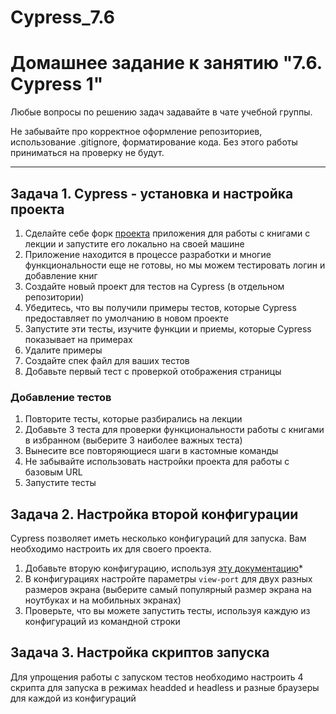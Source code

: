 # Cypress_7.6

# Домашнее задание к занятию "7.6. Cypress 1"

Любые вопросы по решению задач задавайте в чате учебной группы.

Не забывайте про корректное оформление репозиториев, использование .gitignore, форматирование кода. Без этого работы приниматься на проверку не будут.

---

  ## Задача 1. Cypress - установка и настройка проекта

1. Сделайте себе форк [проекта](https://github.com/netology-code/jsaqa-code/tree/main/booksApp) приложения для работы с книгами с лекции и запустите его локально на своей машине
2. Приложение находится в процессе разработки и многие функциональности еще не готовы, но мы можем тестировать логин и добавление книг
3. Создайте новый проект для тестов на Cypress (в отдельном репозитории)
4. Убедитесь, что вы получили примеры тестов, которые Cypress предоставляет по умолчанию в новом проекте
5. Запустите эти тесты, изучите функции и приемы, которые Cypress показывает на примерах
6. Удалите примеры
7. Создайте спек файл для ваших тестов
8. Добавьте первый тест с проверкой отображения страницы

  ### Добавление тестов

1. Повторите тесты, которые разбирались на лекции
2. Добавьте 3 теста для проверки функциональности работы с книгами в избранном (выберите 3 наиболее важных теста)
3. Вынесите все повторяющиеся шаги в кастомные команды
4. Не забывайте использовать настройки проекта для работы с базовым URL
5. Запустите тесты 


  ## Задача 2. Настройка второй конфигурации

Cypress позволяет иметь несколько конфигураций для запуска. Вам необходимо настроить их для своего проекта.

1. Добавьте вторую конфигурацию, используя [эту документацию](https://docs.cypress.io/guides/guides/environment-variables#Option-2-cypress-env-json)*
2. В конфигурациях настройте параметры `view-port` для двух разных размеров экрана (выберите самый популярный размер экрана на ноутбуках и на мобильных экранах)
3. Проверьте, что вы можете запустить тесты, используя каждую из конфигураций из командной строки 

  ## Задача 3. Настройка скриптов запуска

Для упрощения работы с запуском тестов необходимо настроить 4 скрипта для запуска в режимах headded и headless и разные браузеры для каждой из конфигураций

